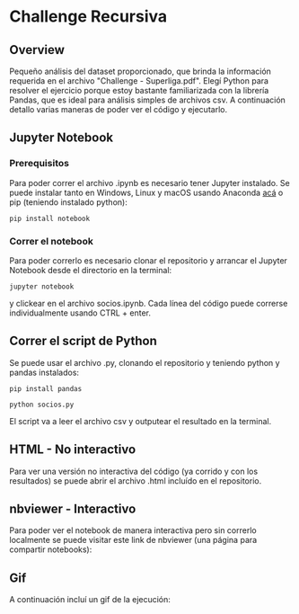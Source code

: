 # Challenge Recursiva

## Overview
Pequeño análisis del dataset proporcionado, que brinda la información requerida en el archivo "Challenge - Superliga.pdf". Elegí Python para resolver el ejercicio porque estoy bastante familiarizada con la librería Pandas, que es ideal para análisis simples de archivos csv. A continuación detallo varias maneras de poder ver el código y ejecutarlo.

## Jupyter Notebook

### Prerequisitos
Para poder correr el archivo .ipynb es necesario tener Jupyter instalado. Se puede instalar tanto en Windows, Linux y macOS usando Anaconda [acá](https://www.anaconda.com/products/individual) o pip (teniendo instalado python):

```
pip install notebook
```
### Correr el notebook
Para poder correrlo es necesario clonar el repositorio y arrancar el Jupyter Notebook desde el directorio en la terminal:
```
jupyter notebook
```
y clickear en el archivo socios.ipynb.
Cada línea del código puede correrse individualmente usando CTRL + enter.

## Correr el script de Python
Se puede usar el archivo .py, clonando el repositorio y teniendo python y pandas instalados:
```
pip install pandas
```
```
python socios.py
```
El script va a leer el archivo csv y outputear el resultado en la terminal.
## HTML - No interactivo
Para ver una versión no interactiva del código (ya corrido y con los resultados) se puede abrir el archivo .html incluído en el repositorio.

## nbviewer - Interactivo
Para poder ver el notebook de manera interactiva pero sin correrlo localmente se puede visitar este link de nbviewer (una página para compartir notebooks): 

## Gif
A continuación incluí un gif de la ejecución:

